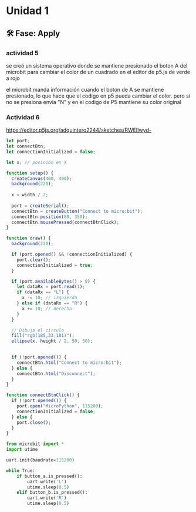# Unidad 1

## 🛠 Fase: Apply

### actividad 5
se creó un sistema operativo donde se mantiene presionado el boton A del microbit para cambiar el color de un cuadrado en el editor de p5.js de verde a rojo

el microbit manda información cuando el boton de A se mantiene presionado, lo que hace que el codigo en p5 pueda cambiar el color. pero si no se presiona envia "N" y en el codigo de P5 mantiene su color original

### Actividad 6
https://editor.p5js.org/adquintero2244/sketches/RWEIIwyd-

```javascript
let port;
let connectBtn;
let connectionInitialized = false;

let x; // posición en X 

function setup() {
  createCanvas(400, 400);
  background(220);
  
  x = width / 2; 
  
  port = createSerial();
  connectBtn = createButton("Connect to micro:bit");
  connectBtn.position(80, 350);
  connectBtn.mousePressed(connectBtnClick);
}

function draw() {
  background(220);

  if (port.opened() && !connectionInitialized) {
    port.clear();
    connectionInitialized = true;
  }

  if (port.availableBytes() > 0) {
    let dataRx = port.read(1); 
    if (dataRx == "L") {
      x -= 10; // izquierda
    } else if (dataRx == "R") {
      x += 10; // derecha
    }
  }

  // Dibuja el círculo
  fill("rgb(185,33,181)");
  ellipse(x, height / 2, 50, 50);

  
  if (!port.opened()) {
    connectBtn.html("Connect to micro:bit");
  } else {
    connectBtn.html("Disconnect");
  }
}

function connectBtnClick() {
  if (!port.opened()) {
    port.open("MicroPython", 115200);
    connectionInitialized = false;
  } else {
    port.close();
  }
}

```

```python
from microbit import *
import utime

uart.init(baudrate=115200)

while True:
    if button_a.is_pressed():
        uart.write('L')  
        utime.sleep(0.5) 
    elif button_b.is_pressed():
        uart.write('R') 
        utime.sleep(0.5)
```
